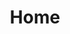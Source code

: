 ---
category: "Home"
title: "Home"
events:
    - event:
        name: "Large Group"
        description: "Come join us every Wednesday to learn more about our yearly theme!"
        link: "/large-group"
        img: "../../images/httchusky.png"
    - event:
        name: "POP!"
        description: "Our weekly gatherings where we pray for the fellowship and the world"
        link: "/prayer"
        img: "../../images/httchusky.png"
    - event:
        name: "FISHIES"
        description: "Our freshmen and newcomers ministry. Join us on Fridays for something fun!"
        link: "/fishies"
        img: "../../images/httchusky.png"
---